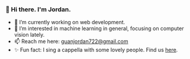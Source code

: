 ### 👋 Hi there. I'm Jordan.

- 🌱 I’m currently working on web development.
- 🐚 I’m interested in machine learning in general, focusing on computer vision lately.
- 📫 Reach me here: guanjordan722@gmail.com
- ✨ Fun fact: I sing a cappella with some lovely people. Find us [here](https://www.instagram.com/acaresonance/).



<!--
**jckuan/jckuan** is a ✨ _special_ ✨ repository because its `README.md` (this file) appears on your GitHub profile.

Here are some ideas to get you started:

- 🔭 I’m currently working on ...
- 🌱 I’m currently learning ...
- 👯 I’m looking to collaborate on ...
- 🤔 I’m looking for help with ...
- 💬 Ask me about ...
- 📫 How to reach me: ...
- 😄 Pronouns: ...
- ⚡ Fun fact: ...
-->
